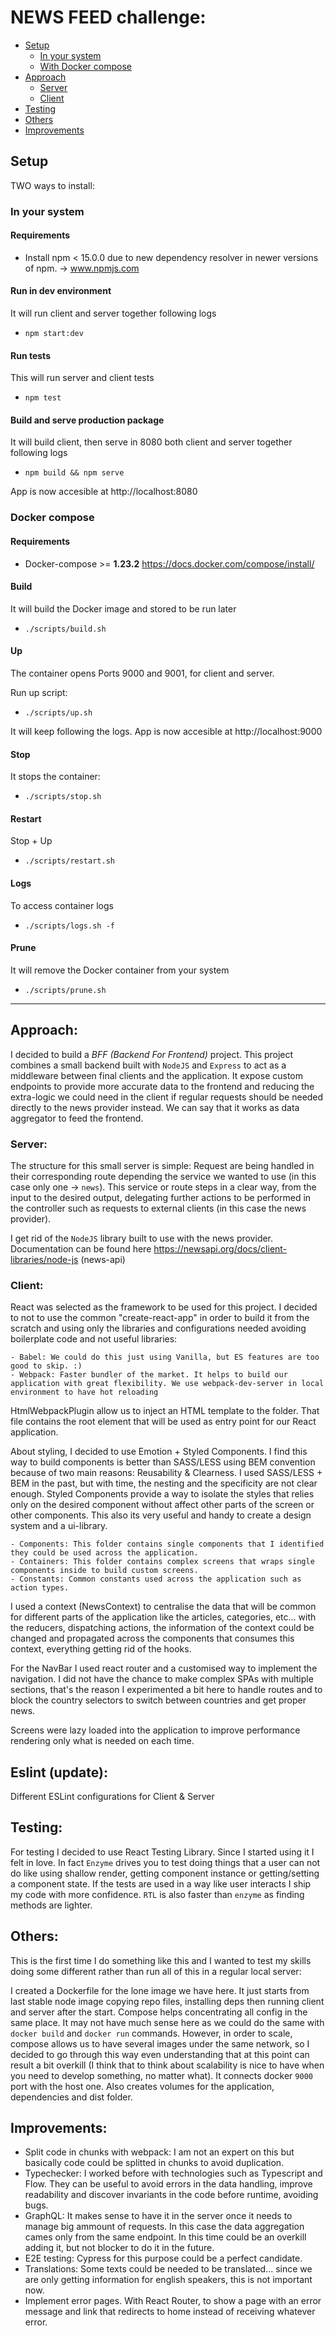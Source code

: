 
# NEWS FEED challenge:

- [Setup](#setup)
    - [In your system](#in-your-system)
    - [With Docker compose](#docker-compose)
- [Approach](#architecture)
	- [Server](#server)
	- [Client](#client)
- [Testing](#testing)
- [Others](#others)
- [Improvements](#improvements)



## Setup

TWO ways to install:

### In your system

#### Requirements

- Install npm < 15.0.0 due to new dependency resolver in newer versions of npm.
  -> www.npmjs.com

#### Run in dev environment

It will run client and server together following logs
- `npm start:dev`

#### Run tests
This will run server and client tests
- `npm test`

#### Build and serve production package

It will build client, then serve in 8080 both client and server together following logs
- `npm build && npm serve`

App is now accesible at http://localhost:8080


### Docker compose

#### Requirements

- Docker-compose >= **1.23.2**
https://docs.docker.com/compose/install/


#### Build

It will build the Docker image and stored to be run later

- `./scripts/build.sh`

#### Up

The container opens Ports 9000 and 9001, for client and server.

Run up script:

- `./scripts/up.sh`

It will keep following the logs.
App is now accesible at http://localhost:9000

#### Stop

It stops the container: 

- `./scripts/stop.sh`

#### Restart

Stop + Up

- `./scripts/restart.sh`

#### Logs

To access container logs

- `./scripts/logs.sh -f`

#### Prune

It will remove the Docker container from your system

- `./scripts/prune.sh`

---



## Approach:

I decided to build a *BFF (Backend For Frontend)* project. This project combines a small backend built with `NodeJS` and `Express` to act as a middleware between final clients and the application. It expose custom endpoints to provide more accurate data to the frontend and reducing the extra-logic we could need in the client if regular requests should be needed directly to the news provider instead. We can say that it works as data aggregator to feed the frontend.

### Server:
The structure for this small server is simple: Request are being handled in their corresponding route depending the service we wanted to use (in this case only one -> `news`). This service or route steps in a clear way, from the input to the desired output, delegating further actions to be performed in the controller such as requests to external clients (in this case the news provider).

I get rid of the `NodeJS` library built to use with the news provider. Documentation can be found here https://newsapi.org/docs/client-libraries/node-js (news-api)


### Client:

React was selected as the framework to be used for this project. I decided to not to use the common "create-react-app" in order to build it from the scratch and using only the libraries and configurations needed avoiding boilerplate code and not useful libraries:

	- Babel: We could do this just using Vanilla, but ES features are too good to skip. :)
	- Webpack: Faster bundler of the market. It helps to build our application with great flexibility. We use webpack-dev-server in local environment to have hot reloading
HtmlWebpackPlugin allow us to inject an HTML template to the folder. That file contains the root element that will be used as entry point for our React application.

About styling, I decided to use Emotion + Styled Components. I find this way to build components is better than SASS/LESS using BEM convention because of two main reasons: Reusability & Clearness. I used SASS/LESS + BEM in the past, but with time, the nesting and the specificity are not clear enough.
Styled Components provide a way to isolate the styles that relies only on the desired component without affect other parts of the screen or other components. This also its very useful and handy to create a design system and a ui-library.

	- Components: This folder contains single components that I identified they could be used across the application.
	- Containers: This folder contains complex screens that wraps single components inside to build custom screens. 
	- Constants: Common constants used across the application such as action types.

I used a context (NewsContext) to centralise the data that will be common for different parts of the application like the articles, categories, etc... with the reducers, dispatching actions, the information of the context could be changed and propagated across the components that consumes this context, everything getting rid of the hooks. 

For the NavBar I used react router and a customised way to implement the navigation. I did not have the chance to make complex SPAs with multiple sections, that's the reason I experimented a bit here to handle routes and to block the country selectors to switch between countries and get proper news.

Screens were lazy loaded into the application to improve performance rendering only what is needed on each time.

## Eslint (update):
Different ESLint configurations for Client & Server

## Testing:
For testing I decided to use React Testing Library. Since I started using it I felt in love. In fact `Enzyme` drives you to test doing things that a user can not do like using shallow render, getting component instance or getting/setting a component state. If the tests are used in a way like user interacts I ship my code with more confidence.
`RTL` is also faster than `enzyme` as finding methods are lighter.

## Others: 
This is the first time I do something like this and I wanted to test my skills doing some different rather than run all of this in a regular local server: 

I created a Dockerfile for the lone image we have here. It just starts from last stable node image copying repo files, installing deps then running client and server after the start. Compose helps concentrating all config in the same place. It may not have much sense here as we could do the same with `docker build` and `docker run` commands. However, in order to scale, compose allows us to have several images under the same network, so I decided to go through this way even understanding that at this point can result a bit overkill (I think that to think about scalability is nice to have when you need to develop something, no matter what).
It connects docker `9000` port with the host one. Also creates volumes for the application, dependencies and dist folder.


## Improvements:

- Split code in chunks with webpack: I am not an expert on this but basically code could be splitted in chunks to avoid duplication.
- Typechecker: I worked before with technologies such as Typescript and Flow. They can be useful to avoid errors in the data handling, improve readability and discover invariants in the code before runtime, avoiding bugs.
- GraphQL: It makes sense to have it in the server once it needs to manage big ammount of requests. In this case the data aggregation cames only from the same endpoint. In this time could be an overkill adding it, but not blocker to do it in the future.
- E2E testing: Cypress for this purpose could be a perfect candidate.
- Translations: Some texts could be needed to be translated... since we are only getting information for english speakers, this is not important now.
- Implement error pages. With React Router, to show a page with an error message and link that redirects to home instead of receiving whatever error.
